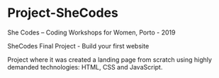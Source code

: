 # Project-SheCodes

She Codes – Coding Workshops for Women, Porto - 2019

SheCodes Final Project - Build your first website

Project where it was created a landing page from scratch using highly demanded technologies: HTML, CSS and JavaScript.

